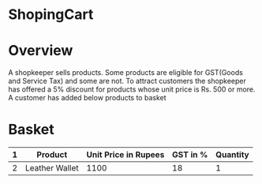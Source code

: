 # ShopingCart
# Overview
A shopkeeper sells products. Some products are eligible for GST(Goods and Service
Tax) and some are not. To attract customers the shopkeeper has offered a 5% discount
for products whose unit price is Rs. 500 or more.
A customer has added below products to basket

# Basket
| 1 | Product | Unit Price in Rupees | GST in % | Quantity |
|---|---------|----------------------|----------|----------|
| 2 | Leather Wallet | 1100 | 18 | 1|
